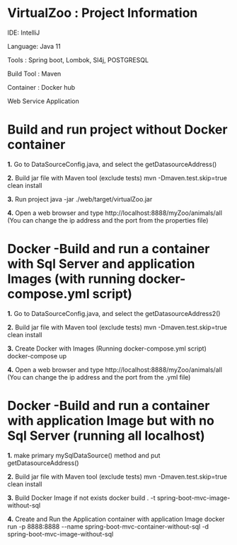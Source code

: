 # VirtualZoo : Project Information

IDE: IntelliJ

Language: Java 11

Tools : Spring boot, Lombok, Sl4j, POSTGRESQL

Build Tool : Maven

Container : Docker hub

Web Service Application

# Build and run project without Docker container
**1.** Go to DataSourceConfig.java, and select the getDatasourceAddress()

**2.** Build jar file with Maven tool (exclude tests)
mvn -Dmaven.test.skip=true clean install

**3.** Run project
java -jar ./web/target/virtualZoo.jar

**4.** Open a web browser and type http://localhost:8888/myZoo/animals/all (You can change the ip address and the port from the properties file)


# Docker -Build and run a container with Sql Server and application Images (with running docker-compose.yml script)
**1.** Go to DataSourceConfig.java, and select the getDatasourceAddress2()

**2.** Build jar file with Maven tool (exclude tests)
mvn -Dmaven.test.skip=true clean install

**3.** Create Docker with Images (Running docker-compose.yml script)
docker-compose up

**4.** Open a web browser and type http://localhost:8888/myZoo/animals/all (You can change the ip address and the port from the .yml file)


# Docker -Build and run a container with application Image but with no Sql Server (running all localhost)
**1.**  make primary mySqlDataSource() method and put getDatasourceAddress()

**2.** Build jar file with Maven tool (exclude tests)
mvn -Dmaven.test.skip=true clean install

**3.** Build Docker Image if not exists
docker build . -t spring-boot-mvc-image-without-sql

**4.** Create and Run the Application container with application Image
docker run -p 8888:8888 --name spring-boot-mvc-container-without-sql -d spring-boot-mvc-image-without-sql